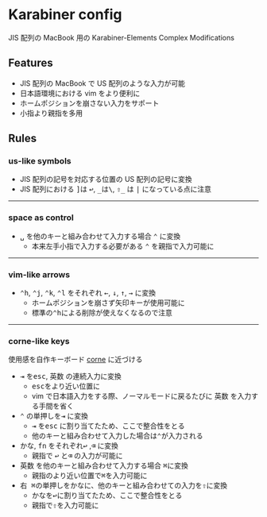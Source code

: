 # Karabiner config

JIS 配列の MacBook 用の Karabiner-Elements Complex Modifications

## Features

- JIS 配列の MacBook で US 配列のような入力が可能
- 日本語環境における vim をより便利に
- ホームポジションを崩さない入力をサポート
- 小指より親指を多用

## Rules

### us-like symbols

- JIS 配列の記号を対応する位置の US 配列の記号に変換
- JIS 配列における <kbd>]</kbd>は <kbd>↩︎</kbd>, <kbd>\_</kbd>は<kbd>\\</kbd>, <kbd>⇧\_</kbd> は <kbd>|</kbd> になっている点に注意

---

### space as control

- <kbd>␣</kbd> を他のキーと組み合わせて入力する場合 <kbd>⌃</kbd> に変換
  - 本来左手小指で入力する必要がある <kbd>⌃</kbd> を親指で入力可能に

---

### vim-like arrows

- <kbd>⌃h</kbd>, <kbd>⌃j</kbd>, <kbd>⌃k</kbd>, <kbd>⌃l</kbd> をそれぞれ <kbd>←</kbd>, <kbd>↓</kbd>, <kbd>↑</kbd>, <kbd>→</kbd> に変換
  - ホームポジションを崩さず矢印キーが使用可能に
  - 標準の<kbd>⌃h</kbd>による削除が使えなくなるので注意

---

### corne-like keys

使用感を自作キーボード [corne](https://github.com/ittk1229/qmk_firmware/tree/ittk1229/keyboards/crkbd/keymaps/ittk1229) に近づける

- <kbd>⇥</kbd> を<kbd>esc</kbd>, <kbd>英数</kbd> の連続入力に変換
  - <kbd>esc</kbd>をより近い位置に
  - vim で日本語入力をする際、ノーマルモードに戻るたびに <kbd>英数</kbd> を入力する手間を省く
- <kbd>⌃</kbd> の単押しを<kbd>⇥</kbd> に変換
  - <kbd>⇥</kbd> を<kbd>esc</kbd> に割り当てたため、ここで整合性をとる
  - 他のキーと組み合わせて入力した場合は<kbd>⌃</kbd>が入力される
- <kbd>かな</kbd>, <kbd>fn</kbd> をそれぞれ<kbd>↩︎</kbd> ,<kbd>⌫</kbd> に変換
  - 親指で <kbd>↩︎</kbd> と<kbd>⌫</kbd> の入力が可能に
- <kbd>英数</kbd> を他のキーと組み合わせて入力する場合 <kbd>⌘</kbd>に変換
  - 親指のより近い位置で<kbd>⌘</kbd>を入力可能に
- <kbd>右 ⌘</kbd>の単押しを<kbd>かな</kbd>に、他のキーと組み合わせての入力を<kbd>⇧</kbd>に変換
  - <kbd>かな</kbd>を<kbd>↩︎</kbd>に割り当てたため、ここで整合性をとる
  - 親指で<kbd>⇧</kbd>を入力可能に
